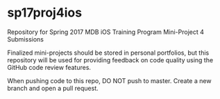 <!--<<<<<<< HEAD-->
<!--# MDBSocials-->
<!---->
<!--Developed a social media application as part of Mobile Developers of Berkeley's bootcamp. After being authenticated with Firebase, users are directed to a feed where they can post social events that are happening within the organization or view other members' posts. In addition, they can RSVP to eachother's events.-->
<!--=======-->
# sp17proj4ios

Repository for Spring 2017 MDB iOS Training Program Mini-Project 4 Submissions

Finalized mini-projects should be stored in personal portfolios, but this repository will be used for providing feedback on code quality using the GitHub code review features.

When pushing code to this repo, DO NOT push to master. Create a new branch and open a pull request.
